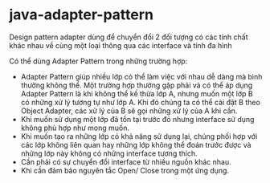 # java-adapter-pattern
Design pattern adapter dùng để chuyển đổi 2 đối tượng có các tính chất khác nhau về cùng một loại thông qua các interface và tính đa hình

Có thể dùng Adapter Pattern trong những trường hợp:

- Adapter Pattern giúp nhiều lớp có thể làm việc với nhau dễ dàng mà bình thường không thể. Một trường hợp thường gặp phải và có thể áp dụng Adapter Pattern là khi không thể kế thừa lớp A, nhưng muốn một lớp B có những xử lý tương tự như lớp A. Khi đó chúng ta có thể cài đặt B theo Object Adapter, các xử lý của B sẽ gọi những xử lý của A khi cần.
- Khi muốn sử dụng một lớp đã tồn tại trước đó nhưng interface sử dụng không phù hợp như mong muốn.
- Khi muốn tạo ra những lớp có khả năng sử dụng lại, chúng phối hợp với các lớp không liên quan hay những lớp không thể đoán trước được và những lớp này không có những interface tương thích.
- Cần phải có sự chuyển đổi interface từ nhiều nguồn khác nhau.
- Khi cần đảm bảo nguyên tắc Open/ Close trong một ứng dụng.
